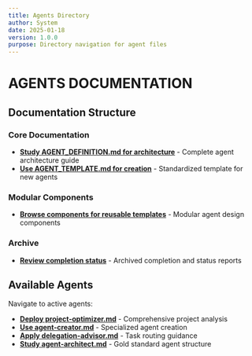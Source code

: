 ```yaml
---
title: Agents Directory
author: System
date: 2025-01-18
version: 1.0.0
purpose: Directory navigation for agent files
---
```


# AGENTS DOCUMENTATION

## Documentation Structure

### Core Documentation
- **[Study AGENT_DEFINITION.md for architecture](AGENT_DEFINITION.md)** - Complete agent architecture guide
- **[Use AGENT_TEMPLATE.md for creation](AGENT_TEMPLATE.md)** - Standardized template for new agents

### Modular Components
- **[Browse components for reusable templates](components/COMPONENT_USAGE.md)** - Modular agent design components

### Archive
- **[Review completion status](archive/)** - Archived completion and status reports

## Available Agents
Navigate to active agents:
- **[Deploy project-optimizer.md](../../agents/project-optimizer.md)** - Comprehensive project analysis
- **[Use agent-creator.md](../../agents/agent-creator.md)** - Specialized agent creation  
- **[Apply delegation-advisor.md](../../agents/delegation-advisor.md)** - Task routing guidance
- **[Study agent-architect.md](../../agents/agent-architect.md)** - Gold standard agent structure